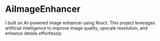 # AiImageEnhancer
 I built an AI-powered image enhancer using React. This project leverages artificial intelligence to improve image quality, upscale resolution, and enhance details effortlessly

